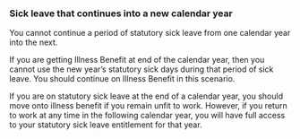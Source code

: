 ###  **Sick leave that continues into a new calendar year**

You cannot continue a period of statutory sick leave from one calendar year
into the next.

If you are getting Illness Benefit at end of the calendar year, then you
cannot use the new year’s statutory sick days during that period of sick
leave. You should continue on Illness Benefit in this scenario.

If you are on statutory sick leave at the end of a calendar year, you should
move onto illness benefit if you remain unfit to work. However, if you return
to work at any time in the following calendar year, you will have full access
to your statutory sick leave entitlement for that year.
